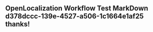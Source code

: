 <properties
ms.topic="hero-topic"
ms.test1="hero-topic"
ms.test2="test"/>

## OpenLocalization Workflow Test MarkDown d378dccc-139e-4527-a506-1c1664e1af25 thanks!
